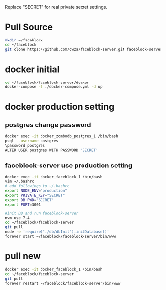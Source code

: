 Replace "SECRET" for real private secret settings.

# Pull Source
``` bash
mkdir ~/faceblock
cd ~/faceblock
git clone https://github.com/cwza/faceblock-server.git faceblock-server
```

# docker initial
``` bash
cd ~/faceblock/faceblock-server/docker
docker-compose -f ./docker-compose.yml -d up
```

# docker production setting
## postgres change password
``` bash
docker exec -it docker_zombodb_postgres_1 /bin/bash
psql --username postgres
\password postgres
ALTER USER postgres WITH PASSWORD 'SECRET'
```

## faceblock-server use production setting
``` bash
docker exec -it docker_faceblock_1 /bin/bash
vim ~/.bashrc
# add followings to ~/.bashrc
export NODE_ENV="production"
export PRIVATE_KEY="SECRET"
export DB_PWD="SECRET"
export PORT=3001

#init DB and run faceblock-server
nvm use 7.4
cd ~/faceblock/faceblock-server
git pull
node -e 'require("./db/dbInit").initDatabase()'
forever start ~/faceblock/faceblock-server/bin/www
```

# pull new
``` bash
docker exec -it docker_faceblock_1 /bin/bash
cd ~/faceblock/faceblock-server
git pull
forever restart ~/faceblock/faceblock-server/bin/www
```
